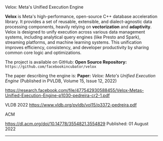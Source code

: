 Velox: Meta's Unified Execution Engine

**Velox** is Meta's high-performance, open-source C++ database acceleration library. It provides a set of reusable, extensible, and dialect-agnostic data processing components, heavily relying on **vectorization** and **adaptivity**. Velox is designed to unify execution across various data management systems, including analytical query engines (like Presto and Spark), streaming platforms, and machine learning systems. This unification improves efficiency, consistency, and developer productivity by sharing common core logic and optimizations.

The project is available on GitHub:
**Open Source Repository:** `https://github.com/facebookincubator/velox`

The paper describing the engine is:
**Paper:** *Velox: Meta's Unified Execution Engine* (Published in PVLDB, Volume 15, Issue 12, 2022)

https://research.facebook.com/file/477542930588455/Velox-Metas-Unified-Execution-Engine-p1030-pedreira-cr2-1.pdf

VLDB 2022
https://www.vldb.org/pvldb/vol15/p3372-pedreira.pdf

ACM 

https://dl.acm.org/doi/10.14778/3554821.3554829
Published: 01 August 2022 

---